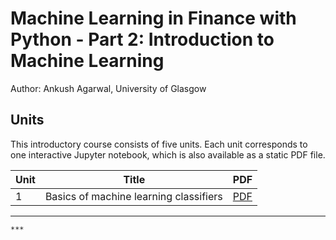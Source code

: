 # Machine Learning in Finance with Python - Part 2: Introduction to Machine Learning

Author: Ankush Agarwal, University of Glasgow

## Units

This introductory course consists of five units. Each unit corresponds
to one interactive Jupyter notebook, which is also available
as a static PDF file. 

| Unit | Title | PDF |
|------|-------|-----|
| 1    | Basics of machine learning classifiers | [PDF](./lecture1/lecture1.pdf)|

***

```
***
